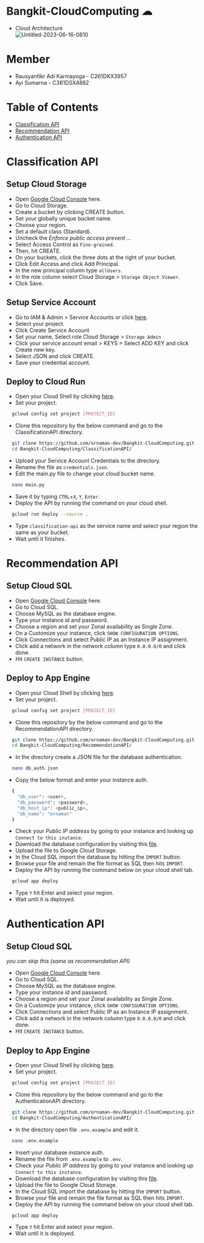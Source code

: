 # Bangkit-CloudComputing ☁ 
- Cloud Architecture<br>
![Untitled-2023-06-16-0810](https://github.com/ornaman-dev/Bangkit-CloudComputing/assets/73805258/b6fcec5c-fbcb-4554-a560-58c8567627d2)
# Member
- Rausyanfikr Adi Karmayoga - C261DKX3957
- Ayi Sumarna - C361DSX4882
# Table of Contents
- [Classification API](#classification-api)
- [Recommendation API](#recommendation-api)
- [Authentication API](#authentication-api)
# Classification API
## Setup Cloud Storage
- Open [Google Cloud Console](https://console.cloud.google.com/) here.
- Go to Cloud Storage.
- Create a bucket by clicking CREATE button.
- Set your globally unique bucket name.
- Choose your region.
- Set a default class (Standard).
- Uncheck the <I>Enforce public access prevent ...</I>
- Select Access Control as `Fine-grained`.
- Then, hit CREATE.
- On your buckets, click the three dots at the right of your bucket.
- Click Edit Access and click Add Principal.
- In the new principal column type `allUsers`.
- In the role column select Cloud Storage > `Storage Object Viewer`.
- Click Save.

## Setup Service Account
- Go to IAM & Admin > Service Accounts or click [here](https://console.cloud.google.com/iam-admin/serviceaccounts).
- Select your project.
- Click Create Service Account
- Set your name, Select role Cloud Storage > `Storage Admin`
- Click your service account email > KEYS > Select ADD KEY and click Create new key.
- Select JSON and click CREATE.
- Save your credential account.

## Deploy to Cloud Run
- Open your Cloud Shell by clicking [here](https://shell.cloud.google.com/).
- Set your project.
```bash
  gcloud config set project [PROJECT_ID]
```
- Clone this repository by the below command and go to the ClassificationAPI directory.
```bash
  git clone https://github.com/ornaman-dev/Bangkit-CloudComputing.git
  cd Bangkit-CloudComputing/ClassificationAPI/
```
- Upload your Service Account Credentials to the directory.
- Rename the file as `credentials.json`.
- Edit the main.py file to change your cloud bucket name.
```bash
  nano main.py
```
- Save it by typing `CTRL`+`X`, `Y`, `Enter`.
- Deploy the API by running the command on your cloud shell.
```bash
  gcloud run deploy --source .
```
- Type `classification-api` as the service name and select your region the same as your bucket.
- Wait until it finishes.

# Recommendation API
## Setup Cloud SQL
- Open [Google Cloud Console](https://console.cloud.google.com/) here.
- Go to Cloud SQL.
- Choose MySQL as the database engine.
- Type your instance id and password.
- Choose a region and set your Zonal availability as Single Zone.
- On a Customize your instance, click `SHOW CONFIGURATION OPTIONS`.
- Click Connections and select Public IP as an Instance IP assignment.
- Click add a network in the network column type `0.0.0.0/0` and click done.
- Hit `CREATE INSTANCE` button.

## Deploy to App Engine
- Open your Cloud Shell by clicking [here](https://shell.cloud.google.com/).
- Set your project.
```bash
  gcloud config set project [PROJECT_ID]
```
- Clone this repository by the below command and go to the RecommendationAPI directory.
```bash
  git clone https://github.com/ornaman-dev/Bangkit-CloudComputing.git
  cd Bangkit-CloudComputing/RecommendationAPI/
```
- In the directory create a JSON file for the database authentication.
```bash
  nano db_auth.json
```
- Copy the below format and enter your instance auth.
```bash
  {
    "db_user": <user>,
    "db_password": <password>,
    "db_host_ip": <public_ip>,
    "db_name": "ornaman"
  }
```
- Check your <I>Public IP address</I> by going to your instance and looking up `Connect to this instance`.
- Download the database configuration by visiting this [file](https://github.com/ornaman-dev/Bangkit-CloudComputing/blob/main/RecommendationAPI/ornaman.sql).
- Upload the file to Google Cloud Storage.
- In the Cloud SQL import the database by hitting the `IMPORT` button.
- Browse your file and remain the file format as SQL then hits `IMPORT`.
- Deploy the API by running the command below on your cloud shell tab.
```bash
  gcloud app deploy
```
- Type `Y` hit Enter and select your region.
- Wait until it is deployed.
 
# Authentication API
## Setup Cloud SQL
<I>you can skip this (same as recommendation API)</I>
- Open [Google Cloud Console](https://console.cloud.google.com/) here.
- Go to Cloud SQL.
- Choose MySQL as the database engine.
- Type your instance id and password.
- Choose a region and set your Zonal availability as Single Zone.
- On a Customize your instance, click `SHOW CONFIGURATION OPTIONS`.
- Click Connections and select Public IP as an Instance IP assignment.
- Click add a network in the network column type `0.0.0.0/0` and click done.
- Hit `CREATE INSTANCE` button.

## Deploy to App Engine
- Open your Cloud Shell by clicking [here](https://shell.cloud.google.com/).
- Set your project.
```bash
  gcloud config set project [PROJECT_ID]
```
- Clone this repository by the below command and go to the AuthenticationAPI directory.
```bash
  git clone https://github.com/ornaman-dev/Bangkit-CloudComputing.git
  cd Bangkit-CloudComputing/AuthenticationAPI/
```
- In the directory open file `.env.example` and edit it.
```bash
  nano .env.example
```
- Insert your database instance auth.
- Rename the file from `.env.example` to `.env`.
- Check your <I>Public IP address</I> by going to your instance and looking up `Connect to this instance`.
- Download the database configuration by visiting this [file](https://github.com/ornaman-dev/Bangkit-CloudComputing/blob/main/RecommendationAPI/ornaman.sql).
- Upload the file to Google Cloud Storage.
- In the Cloud SQL import the database by hitting the `IMPORT` button.
- Browse your file and remain the file format as SQL then hits `IMPORT`.
- Deploy the API by running the command below on your cloud shell tab.
```bash
  gcloud app deploy
```
- Type `Y` hit Enter and select your region.
- Wait until it is deployed.
